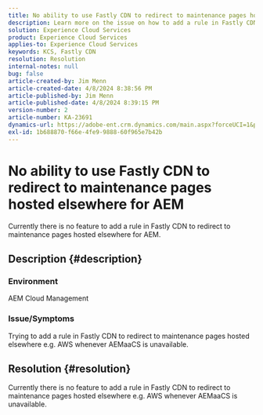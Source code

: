 ```yaml
---
title: No ability to use Fastly CDN to redirect to maintenance pages hosted elsewhere for AEM
description: Learn more on the issue on how to add a rule in Fastly CDN to redirect to maintenance pages hosted elsewhere like Postman.
solution: Experience Cloud Services
product: Experience Cloud Services
applies-to: Experience Cloud Services
keywords: KCS, Fastly CDN
resolution: Resolution
internal-notes: null
bug: false
article-created-by: Jim Menn
article-created-date: 4/8/2024 8:38:56 PM
article-published-by: Jim Menn
article-published-date: 4/8/2024 8:39:15 PM
version-number: 2
article-number: KA-23691
dynamics-url: https://adobe-ent.crm.dynamics.com/main.aspx?forceUCI=1&pagetype=entityrecord&etn=knowledgearticle&id=1fea60ff-e7f5-ee11-a1fe-6045bd006268
exl-id: 1b688870-f66e-4fe9-9888-60f965e7b42b
---
```

# No ability to use Fastly CDN to redirect to maintenance pages hosted elsewhere for AEM


Currently there is no feature to add a rule in Fastly CDN to redirect to maintenance pages hosted elsewhere for AEM.

## Description {#description}


### Environment

AEM Cloud Management

### Issue/Symptoms

Trying to add a rule in Fastly CDN to redirect to maintenance pages hosted elsewhere e.g. AWS whenever AEMaaCS is unavailable.


## Resolution {#resolution}


Currently there is no feature to add a rule in Fastly CDN to redirect to maintenance pages hosted elsewhere e.g. AWS whenever AEMaaCS is unavailable.
